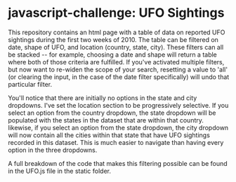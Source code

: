 # javascript-challenge: UFO Sightings #


This repository contains an html page with a table of data on reported UFO sightings during the first two weeks of 2010. The table can be filtered on date, shape of UFO, and location (country, state, city). These filters can all be stacked -- for example, choosing a date and shape will return a table where both of those criteria are fulfilled. If you've activated multiple filters, but now want to re-widen the scope of your search, resetting a value to 'all' (or clearing the input, in the case of the date filter specifically) will undo that particular filter.

You'll notice that there are initially no options in the state and city dropdowns. I've set the location section to be progressively selective. If you select an option from the country dropdown, the state dropdown will be populated with the states in the dataset that are within that country. likewise, if you select an option from the state dropdown, the city dropdown will now contain all the cities within that state that have UFO sightings recorded in this dataset. This is much easier to navigate than having every option in the three dropdowns.

A full breakdown of the code that makes this filtering possible can be found in the UFO.js file in the static folder.




